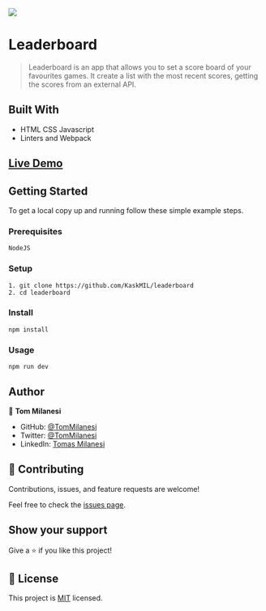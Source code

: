 ![](https://img.shields.io/badge/Microverse-blueviolet)

# Leaderboard

> Leaderboard is an app that allows you to set a score board of your favourites games. It create a list with the most recent scores, getting the scores from an external API.

## Built With

- HTML CSS Javascript
- Linters and Webpack

## [Live Demo](https://github.com/KaskMIL/leaderboard)


## Getting Started

To get a local copy up and running follow these simple example steps.

### Prerequisites

    NodeJS

### Setup

    1. git clone https://github.com/KaskMIL/leaderboard
    2. cd leaderboard

### Install

    npm install

### Usage

    npm run dev


## Author

👤 **Tom Milanesi**

- GitHub: [@TomMilanesi](https://github.com/KaskMIL)
- Twitter: [@TomMilanesi](https://twitter.com/TomasMilanesi)
- LinkedIn: [Tomas Milanesi](https://www.linkedin.com/in/tomas-milanesi-3427bb185/)

## 🤝 Contributing

Contributions, issues, and feature requests are welcome!

Feel free to check the [issues page](../../issues/).

## Show your support

Give a ⭐️ if you like this project!


## 📝 License

This project is [MIT](./MIT.md) licensed.
